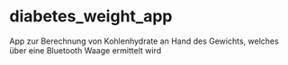 # diabetes_weight_app
 App zur Berechnung von Kohlenhydrate an Hand des Gewichts, welches über eine Bluetooth Waage ermittelt wird
